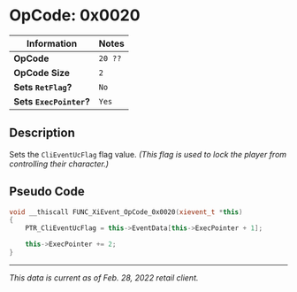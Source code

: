 # OpCode: 0x0020

| Information               | Notes |
|---                        |---    |
| **OpCode**                | `20 ??`  |
| **OpCode Size**           | `2`   |
| **Sets `RetFlag`?**       | `No`  |
| **Sets `ExecPointer`?**   | `Yes` |

## Description

Sets the `CliEventUcFlag` flag value. _(This flag is used to lock the player from controlling their character.)_

## Pseudo Code

```cpp
void __thiscall FUNC_XiEvent_OpCode_0x0020(xievent_t *this)
{
    PTR_CliEventUcFlag = this->EventData[this->ExecPointer + 1];

    this->ExecPointer += 2;
}
```

---

_This data is current as of Feb. 28, 2022 retail client._